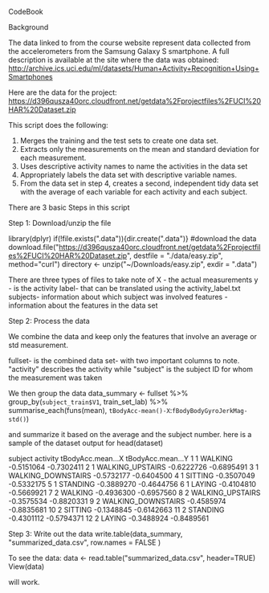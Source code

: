 CodeBook

Background

The data linked to from the course website represent data collected from the accelerometers from the Samsung Galaxy S smartphone. A full description is available at the site where the data was obtained:
http://archive.ics.uci.edu/ml/datasets/Human+Activity+Recognition+Using+Smartphones

Here are the data for the project:
https://d396qusza40orc.cloudfront.net/getdata%2Fprojectfiles%2FUCI%20HAR%20Dataset.zip

This script does the following:

1) Merges the training and the test sets to create one data set.
2) Extracts only the measurements on the mean and standard deviation for each measurement.
3) Uses descriptive activity names to name the activities in the data set
4) Appropriately labels the data set with descriptive variable names.
5) From the data set in step 4, creates a second, independent tidy data set with the average of each variable for each activity and each subject.

There are 3 basic Steps in this script


Step 1: Download/unzip the file 

library(dplyr)
if(!file.exists(".data")){dir.create(".data")}
#download the data
download.file("https://d396qusza40orc.cloudfront.net/getdata%2Fprojectfiles%2FUCI%20HAR%20Dataset.zip", destfile = "./data/easy.zip", method="curl")
directory <- unzip("~/Downloads/easy.zip", exdir = ".data")


There are three types of files to take note of 
X - the actual measurements
y - is the activity label- that can be translated using the activity_label.txt 
subjects- information about which subject was involved
features - information about the features in the data set 


Step 2: Process the data

We combine the data and keep only the features that involve an average or std measurement. 

fullset- is the combined data set- with two important columns to note. 
"activity" describes the activity while 
"subject" is the subject ID for whom the measurement was taken 

We then group the data
data_summary <- fullset %>% group_by(`subject_train$V1`, train_set_lab) %>% summarise_each(funs(mean), `tBodyAcc-mean()-X`:`fBodyBodyGyroJerkMag-std()`)

and summarize it based on the average and the subject number. here is a sample of the dataset output
for head(dataset)

subject           activity tBodyAcc.mean...X tBodyAcc.mean...Y
     <int>             <fctr>             <dbl>             <dbl>
1        1            WALKING        -0.5151064        -0.7302411
2        1   WALKING_UPSTAIRS        -0.6222726        -0.6895491
3        1 WALKING_DOWNSTAIRS        -0.5732177        -0.6404500
4        1            SITTING        -0.3507049        -0.5332175
5        1           STANDING        -0.3889270        -0.4644756
6        1             LAYING        -0.4104810        -0.5669921
7        2            WALKING        -0.4936300        -0.6957560
8        2   WALKING_UPSTAIRS        -0.3575534        -0.8820331
9        2 WALKING_DOWNSTAIRS        -0.4585974        -0.8835681
10       2            SITTING        -0.1348845        -0.6142663
11       2           STANDING        -0.4301112        -0.5794371
12       2             LAYING        -0.3488924        -0.8489561


Step 3: Write out the data 
write.table(data_summary, "summarized_data.csv", row.names = FALSE )

To see the data: 
data <- read.table("summarized_data.csv", header=TRUE)
View(data)

will work. 




